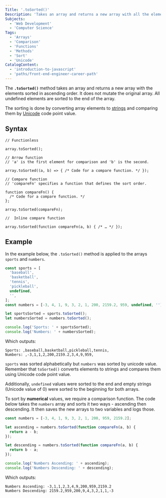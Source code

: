 ```yaml
---
Title: '.toSorted()'
Description: 'Takes an array and returns a new array with all the elements sorted in ascending order.'
Subjects:
  - 'Web Development'
  - 'Computer Science'
Tags:
  - 'Arrays'
  - 'Comparison'
  - 'Functions'
  - 'Methods'
  - 'Sort'
  - 'Unicode'
CatalogContent:
  - 'introduction-to-javascript'
  - 'paths/front-end-engineer-career-path'
---
```


The **`.toSorted()`** method takes an array and returns a new array with the elements sorted in ascending order. It does not mutate the original array. All undefined elements are sorted to the end of the array.

The sorting is done by converting array elements to [strings](https://www.codecademy.com/resources/docs/javascript/strings) and comparing them by [Unicode](https://www.codecademy.com/resources/docs/general/unicode) code point value.

## Syntax

```pseudo
// Functionless

array.toSorted();

// Arrow function
// 'a' is the first element for comparison and 'b' is the second.

array.toSorted((a, b) => { /* Code for a compare function. */ });

// Compare function
// 'compareFn' specifies a function that defines the sort order.

function compareFn() {
  /* Code for a compare function. */
};

array.toSorted(compareFn);

//  Inline compare function

array.toSorted(function compareFn(a, b) { /* … */ });
```

## Example

In the example below, the `.toSorted()` method is applied to the arrays `sports` and `numbers`.

```js
const sports = [
  'baseball',
  'basketball',
  'tennis',
  'pickleball',
  undefined,
  '',
];
const numbers = [-3, 4, 1, 9, 3, 2, 1, 200, 2159.2, 959, undefined, ''];

let sportsSorted = sports.toSorted();
let numbersSorted = numbers.toSorted();

console.log('Sports: ' + sportsSorted);
console.log('Numbers: ' + numbersSorted);
```

Which outputs:

```shell
Sports: ,baseball,basketball,pickleball,tennis,
Numbers: ,-3,1,1,2,200,2159.2,3,4,9,959,
```

`sports` was sorted alphabetically but `numbers` was sorted by unicode value. Remember that `toSorted()` converts elements to strings and compares them using Unicode code point value.

Additionally, `undefined` values were sorted to the end and empty strings (Unicode value of 0) were sorted to the beginning for both arrays.

To sort by **numerical** values, we require a comparison function. The code below takes the `numbers` array and sorts it two ways - ascending then descending. It then saves the new arrays to two variables and logs those.

```js
const numbers = [-3, 4, 1, 9, 3, 2, 1, 200, 959, 2159.2];

let ascending = numbers.toSorted(function compareFn(a, b) {
  return a - b;
});

let descending = numbers.toSorted(function compareFn(a, b) {
  return b - a;
});

console.log('Numbers Ascending: ' + ascending);
console.log('Numbers Descending: ' + descending);
```

Which outputs:

```shell
Numbers Ascending: -3,1,1,2,3,4,9,200,959,2159.2
Numbers Descending: 2159.2,959,200,9,4,3,2,1,1,-3
```
